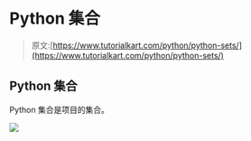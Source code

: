 # Python 集合

> 原文:[https://www.tutorialkart.com/python/python-sets/](https://www.tutorialkart.com/python/python-sets/)

## Python 集合

Python 集合是项目的集合。

[![](../Images/925da31b32d6bc3827932f6c8afb11bb.png)](https://www.tutorialkart.com/)